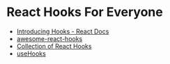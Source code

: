 # React Hooks For Everyone

- [Introducing Hooks - React Docs](https://reactjs.org/docs/hooks-intro.html)
- [awesome-react-hooks](https://github.com/rehooks/awesome-react-hooks)
- [Collection of React Hooks](https://nikgraf.github.io/react-hooks/)
- [useHooks](https://usehooks.com/)
